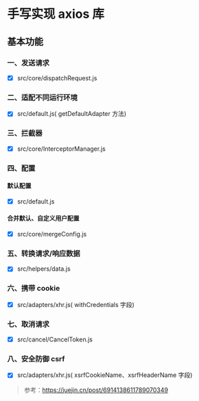 # 手写实现 axios 库

## 基本功能

### 一、发送请求

- [x] src/core/dispatchRequest.js

### 二、适配不同运行环境

- [x] src/default.js( getDefaultAdapter 方法)

### 三、拦截器

- [x] src/core/InterceptorManager.js

### 四、配置

#### 默认配置

- [x] src/default.js

#### 合并默认、自定义用户配置

- [x] src/core/mergeConfig.js

### 五、转换请求/响应数据

- [x] src/helpers/data.js

### 六、携带 cookie

- [x] src/adapters/xhr.js( withCredentials 字段)

### 七、取消请求

- [x] src/cancel/CancelToken.js

### 八、安全防御 csrf

- [x] src/adapters/xhr.js( xsrfCookieName、xsrfHeaderName 字段)

> 参考：https://juejin.cn/post/6914138611789070349
